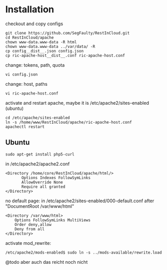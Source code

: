 # Installation

checkout and copy configs

    git clone https://github.com/SegFaulty/RestInCloud.git
    cd RestInCloud/apache
	chown www-data.www-data -R html
	chown www-data.www-data ../var/data/ -R
    cp config__dist__.json config.json
    cp ric-apache-host__dist__.conf ric-apache-host.conf

change: tokens, path, quota

    vi config.json

change: host, paths

	vi ric-apache-host.conf

activate and restart apache, maybe it is /etc/apache2/sites-enabled (ubuntu)

    cd /etc/apache/sites-enabled
    ln -s /home/www/RestInCloud/apache/ric-apache-host.conf
    apachectl restart



## Ubuntu

    sudo apt-get install php5-curl

in /etc/apache2/apache2.conf

	<Directory /home/core/RestInCloud/apache/html/>
		   Options Indexes FollowSymLinks
		   AllowOverride None
		   Require all granted
	</Directory>

no default page: in /etc/apache2/sites-enabled/000-default.conf after "DocumentRoot /var/www/html"

    <Directory /var/www/html>
        Options FollowSymLinks MultiViews
        Order deny,allow
        Deny from all
    </Directory>

activate mod_rewrite:

    /etc/apache2/mods-enabled$ sudo ln -s ../mods-available/rewrite.load

@todo aber auch das reicht noch nicht